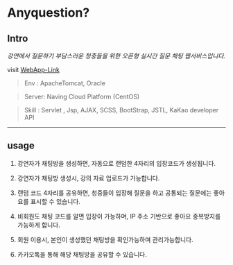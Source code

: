 # Anyquestion?

## Intro
*강연에서 질문하기 부담스러운 청중들을 위한 오픈형 실시간 질문 채팅 웹서비스입니다.*

visit [WebApp-Link](http://devkhj.ml/index)

>Env : ApacheTomcat, Oracle

>Server: Naving Cloud Platform (CentOS)

>Skill : Servlet , Jsp, AJAX, SCSS, BootStrap, JSTL, KaKao developer API

----
## usage
1. 강연자가 채팅방을 생성하면, 자동으로 랜덤한 4자리의 입장코드가 생성됩니다.

2. 강연자가 채팅방 생성시, 강의 자료 업로드가 가능합니다. 

3. 랜덤 코드 4자리를 공유하면, 청중들이 입장해 질문을 하고 공통되는 질문에는 좋아요를 표시할 수 있습니다.

4. 비회원도 채팅 코드를 알면 입장이 가능하며, IP 주소 기반으로 좋아요 중복방지를 가능하게 합니다.

5. 회원 이용시, 본인이 생성했던 채팅방을 확인가능하며 관리가능합니다.

6. 카카오톡을 통해 해당 채팅방을 공유할 수 있습니다.

